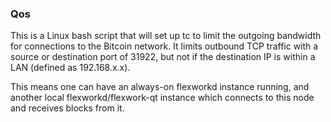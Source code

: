 ### Qos ###

This is a Linux bash script that will set up tc to limit the outgoing bandwidth for connections to the Bitcoin network. It limits outbound TCP traffic with a source or destination port of 31922, but not if the destination IP is within a LAN (defined as 192.168.x.x).

This means one can have an always-on flexworkd instance running, and another local flexworkd/flexwork-qt instance which connects to this node and receives blocks from it.
